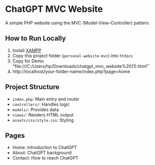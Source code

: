 #  ChatGPT MVC Website

A simple PHP website using the MVC (Model-View-Controller) pattern.

##  How to Run Locally

1. Install [XAMPP](https://www.apachefriends.org/)
2. Copy this project folder (`personal-website-mvc`) into `htdocs`
3. Copy for Demo "file:///C:/Users/hp/Downloads/chatgpt_mvc_website%20(1).html"`
4. http://localhost/your-folder-name/index.php?page=home

##  Project Structure

- `index.php`: Main entry and router
- `controllers/`: Handles logic
- `models/`: Provides data
- `views/`: Renders HTML output
- `assets/css/style.css`: Styling

##  Pages

- Home: Introduction to ChatGPT
- About: ChatGPT background
- Contact: How to reach ChatGPT
